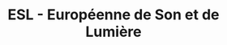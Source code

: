 ---
title: "ESL - Européenne de Son et de Lumière"
url: /saint-jean-de-vedas/esl-europeenne-de-son-et-de-lumiere/
shop: Großhandel
---